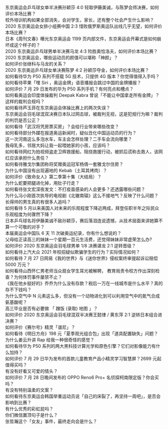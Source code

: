 东京奥运会乒乓球女单半决赛孙颖莎 4:0 轻取伊藤美诚，与陈梦会师决赛，如何评价本场比赛？  
校外培训机构如果全部消失，会对学生，家长，还有整个社会产生什么影响？  
2020 东京奥运会女排小组赛中国 2:3 惜败俄罗斯奥运队出线几乎无望，如何评价本场比赛？  
日本《周刊文春》曝光东京奥运会 1199 页内部文件，东京奥运会开幕式是如何崩坏成这个样子的？  
2020 东京奥运乒乓球男单半决赛马龙 4:3 险胜奥恰洛夫，如何评价本场比赛？  
2020 东京奥运会，哪些运动员的颜值可以堪称「神颜」？  
如何评价张继科与马龙的关系？  
2020 东京奥运乒乓球女单决赛陈梦 4:2 孙颖莎夺金，如何评价本场比赛？  
如何看待华为 P50 系列不搭载 5G 技术，只提供 4G 版本？你觉得值得入手吗？  
如何看待苹果「嘿 Siri ，奥运金牌」语音播报会跳过中国的金牌播报？  
如何评价 7 月 29 日发布的华为 P50 系列手机？有何亮点和槽点？  
如何看奥运会印度体操裁判 Deepak Kabra 曾说「不能让中国拿走所有金牌」？这样的裁判合规吗？  
如何看待芦玉菲在东京奥运会体操比赛上的两次失误？  
东京奥运会羽毛球混双决赛日本队过网击球，被裁判无视，这是犯规行为嘛？裁判的判罚是否公正？  
如何看待「武汉将凭房票买房」？会给行业带来哪些改变？  
如何看待部分外媒在报道奥运新闻时，疑似丑化中国运动员的行为？  
这一次河南这么多泡水车，车主会怎样处理？二手车会流向哪里？  
我母乳多，邻居大妈让我一起喂她家的小孩，应该吗？  
如何看待网红为拍视频盗走卫辉救援船，阻挠救援行动，被抓后谎称去救人，该网红应该承担什么责任？  
如何看待雅戈尔集团称将奖赠奥运冠军杨倩一套雅戈尔住房？  
为什么中国没有出现遍地的 Kebab（土耳其烤肉）？  
如何评价《致命女人》第二季第十集（大结局）？  
为什么蛇要把腿进化掉，用肚子行走？  
如何看待张文宏深夜发文：不打疫苗感染的人会更多？还透露哪些问题？  
为什么冯小刚首次执导的电视剧《北辙南辕》这么不接地气？反映了什么问题？  
长得帅的男生真的有很多人追吗？  
如何看待 5 月以来美国人对未来的乐观程度下降近两成，拜登任职半年之际民众乐观程度为何骤然下降？  
日本乒乓球名将伊藤美诚不敌孙颖莎，赛后落泪连说遗憾，从技术层面来讲她算不算一个可敬的对手？  
本届奥运会中国队 6 天 11 次破奥运纪录，你有什么想说的？  
父母给正读高三的妹妹一个星期一百元生活费，还觉得妹妹非常虚荣怎么办?  
如何评价 2020 东京奥运会羽毛球男单 1/8 决赛谌龙 2:1 逆转晋级？  
如何看待上汽大众 2021 年校招疑似欺骗学生的行为？实际情况如何？  
如何看待 7 月 27 日网易《我的世界》与《迷你世界》侵权案终审提起诉讼赔偿 5000 万元？  
如何看待山西怀仁男老师当众扇女学生耳光被解聘， 教育局责令校方作出深刻检查？为何体罚事件屡禁不止？  
《我在他乡挺好的》乔乔为什么没有存款？税后一万在一线城市是什么水平？真的存不下钱吗？  
为什么空气中 N 元素这么多，但没有一个动物进化到可以利用空气中的氮气合成氨基酸呢？  
高三毕业是否有必要做 「 蹭饭 (录取) 地图 」？  
如何评价 2020 东京奥运会羽毛球混双半决赛王懿律 / 黄东萍 2:1 逆转日本组合进决赛？  
如何评价《赛尔号》精灵「谱尼」？  
如何看待《明日方舟》198 元「夏季观光组合包」出现「道具配置缺失」问题？  
为什么姜云升讲 Rap 给我一种很奇怪的感觉？  
如何看待华为 P50 系列的两大黑科技计算光学和原色引擎？它们对影像能力有什么加持？  
如何评价 7 月 29 日华为发布的首款儿童教育产品小精灵学习智慧屏？2699 元起值得买吗？  
有没有好看又可爱的情头？  
如何评价 7 月 28 日晚间发布的 OPPO Reno6 Pro+ 名侦探柯南限定版？你会买吗？  
有没有特别温柔的文案？  
如何看待东京奥运会韩国举重运动员说「自己的床裂了，再坚持一周吧」，是否会影响到比赛？  
有什么优秀的彩虹屁吗？  
你们微信置顶句子是什么？  
张哲瀚这个「女友」事件，最终走向会是什么？  
